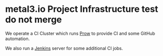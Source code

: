 # metal3.io Project Infrastructure test do not merge

We operate a CI Cluster which runs [Prow](prow/README.md) to provide CI and
some GitHub automation.

We also run a [Jenkins](jenkins/README.md) server for some additional CI jobs.
